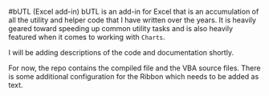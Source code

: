 #bUTL (Excel add-in)
bUTL is an add-in for Excel that is an accumulation of all the utility and helper code that I have written over the years.  It is heavily geared toward speeding up common utility tasks and is also heavily featured when it comes to working with `Charts`.

I will be adding descriptions of the code and documentation shortly.

For now, the repo contains the compiled file and the VBA source files.  There is some additional configuration for the Ribbon which needs to be added as text.
